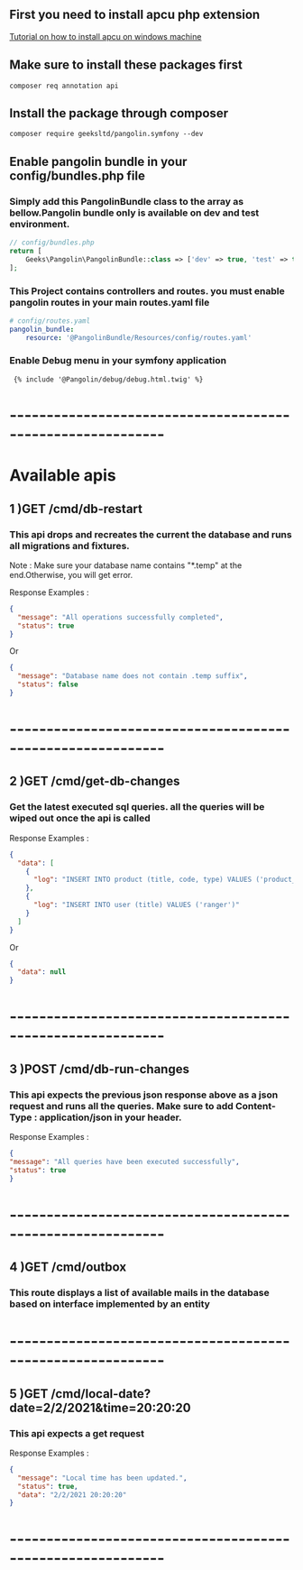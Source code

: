 ## First you need to install apcu php extension
[Tutorial on how to install apcu on windows machine](https://stackoverflow.com/questions/24448261/how-to-install-apcu-in-windows)

## Make sure to install these packages first
```shell
composer req annotation api

```


## Install the package through composer 
```shell
composer require geeksltd/pangolin.symfony --dev
```

## Enable pangolin bundle in your config/bundles.php file

### Simply add this PangolinBundle class to the array as bellow.Pangolin bundle only is available on dev and test environment.

```php
// config/bundles.php
return [
    Geeks\Pangolin\PangolinBundle::class => ['dev' => true, 'test' => true],
];
```

### This Project contains controllers and routes. you must enable pangolin routes in your main routes.yaml file

```yaml
# config/routes.yaml
pangolin_bundle:
    resource: '@PangolinBundle/Resources/config/routes.yaml'
```


### Enable Debug menu in your symfony application

```code
 {% include '@Pangolin/debug/debug.html.twig' %}
```
# -----------------------------------------------------------

# Available apis 

## 1 )GET /cmd/db-restart
### This api drops and recreates the current the database and runs all migrations and fixtures.
Note : Make sure your database name contains "*.temp" at the end.Otherwise, you will get error.

Response Examples :
```json
{
  "message": "All operations successfully completed",
  "status": true
}
```
Or
```json
{
  "message": "Database name does not contain .temp suffix",
  "status": false
}
```
# -----------------------------------------------------------

## 2 )GET /cmd/get-db-changes
### Get the latest executed sql queries. all the queries will be wiped out once the api is called 
Response Examples :
```json
{
  "data": [
    {
      "log": "INSERT INTO product (title, code, type) VALUES ('product_name', 'code1', 'car')"
    },
    {
      "log": "INSERT INTO user (title) VALUES ('ranger')"
    }
  ]
}
```
Or
```json
{
  "data": null
}
```
# -----------------------------------------------------------

## 3 )POST /cmd/db-run-changes
### This api expects the previous json response above as a json request and runs all the queries. Make sure to add Content-Type : application/json in your header.
Response Examples :
```json
{
"message": "All queries have been executed successfully",
"status": true
}
```
# -----------------------------------------------------------
## 4 )GET /cmd/outbox
### This route displays a list of available mails in the database based on interface implemented by an entity 
# -----------------------------------------------------------

## 5 )GET /cmd/local-date?date=2/2/2021&time=20:20:20
### This api expects a get request 
Response Examples :
```json
{
  "message": "Local time has been updated.",
  "status": true,
  "data": "2/2/2021 20:20:20"
}
```

# -----------------------------------------------------------


